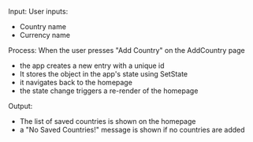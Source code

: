 Input:
User inputs:
 - Country name
 - Currency name 

Process:
When the user presses "Add Country" on the AddCountry page
 - the app creates a new entry with a unique id
 - It stores the object in the app's state using SetState
 - it navigates back to the homepage
 - the state change triggers a re-render of the homepage 

Output:
 - The list of saved countries is shown on the homepage
 - a "No Saved Countries!" message is shown if no countries are added